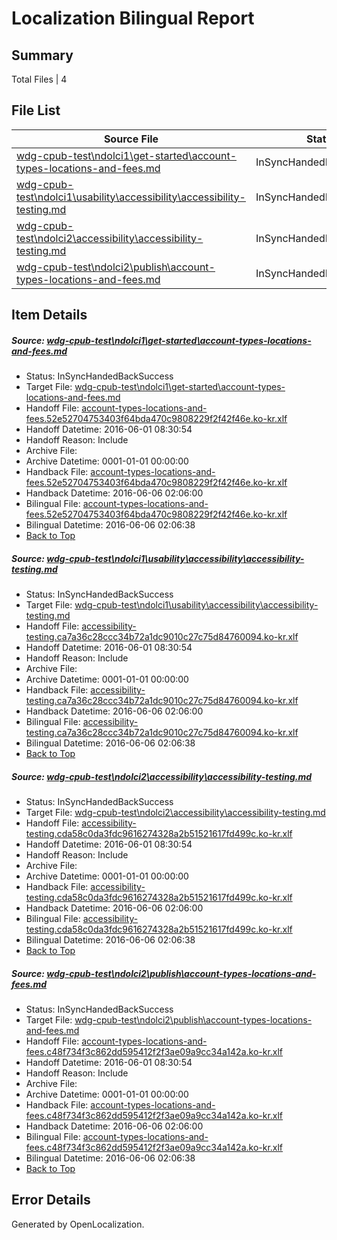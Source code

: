 # <a name='report-top'></a> Localization Bilingual Report

## Summary
 Total Files | 4

## File List
 Source File | Status | Details 
 ----------- | ------ | ------- 
 [wdg-cpub-test\ndolci1\get-started\account-types-locations-and-fees.md](https://github.com/OpenLocalizationOrg/wdg-cpub-test/blob/283f3e5bb612dfa08de58e1a9a3ca293a038044f/wdg-cpub-test/ndolci1/get-started/account-types-locations-and-fees.md) | InSyncHandedBackSuccess | [Details](#d0712383af8e62261a0adf84be3a2af8e5941e64502)
 [wdg-cpub-test\ndolci1\usability\accessibility\accessibility-testing.md](https://github.com/OpenLocalizationOrg/wdg-cpub-test/blob/283f3e5bb612dfa08de58e1a9a3ca293a038044f/wdg-cpub-test/ndolci1/usability/accessibility/accessibility-testing.md) | InSyncHandedBackSuccess | [Details](#57a6b3462bc1cbdc06486d7150b67171fd900fb4698)
 [wdg-cpub-test\ndolci2\accessibility\accessibility-testing.md](https://github.com/OpenLocalizationOrg/wdg-cpub-test/blob/5907beedcb3d2b1c6838847f2bba92e8c12a1675/wdg-cpub-test/ndolci2/accessibility/accessibility-testing.md) | InSyncHandedBackSuccess | [Details](#4f439d95b79f18d8b2ee3a6e0133171b3000224f750)
 [wdg-cpub-test\ndolci2\publish\account-types-locations-and-fees.md](https://github.com/OpenLocalizationOrg/wdg-cpub-test/blob/5907beedcb3d2b1c6838847f2bba92e8c12a1675/wdg-cpub-test/ndolci2/publish/account-types-locations-and-fees.md) | InSyncHandedBackSuccess | [Details](#b397405dae20eb34d8868ba6e6a6684d32fe90761515)

## Item Details
##### <a name='d0712383af8e62261a0adf84be3a2af8e5941e64502'></a> Source: [wdg-cpub-test\ndolci1\get-started\account-types-locations-and-fees.md](https://github.com/OpenLocalizationOrg/wdg-cpub-test/blob/283f3e5bb612dfa08de58e1a9a3ca293a038044f/wdg-cpub-test/ndolci1/get-started/account-types-locations-and-fees.md)
* Status: InSyncHandedBackSuccess
* Target File: [wdg-cpub-test\ndolci1\get-started\account-types-locations-and-fees.md](https://github.com/OpenLocalizationOrg/wdg-cpub-test.ko-kr/blob/d215069634323aa1b12adaf5c95c8a8555163e27/wdg-cpub-test/ndolci1/get-started/account-types-locations-and-fees.md)
* Handoff File: [account-types-locations-and-fees.52e52704753403f64bda470c9808229f2f42f46e.ko-kr.xlf](https://github.com/OpenLocalizationOrg/olhandoff/blob/6b3bcf4181f20e2abe07639a79fba961560e0a1a/ol-handoff/OpenLocalizationOrg/wdg-cpub-test.ko-kr/master/account-types-locations-and-fees.52e52704753403f64bda470c9808229f2f42f46e.ko-kr.xlf)
* Handoff Datetime: 2016-06-01 08:30:54
* Handoff Reason: Include
* Archive File: 
* Archive Datetime: 0001-01-01 00:00:00
* Handback File: [account-types-locations-and-fees.52e52704753403f64bda470c9808229f2f42f46e.ko-kr.xlf](https://github.com/OpenLocalizationOrg/olhandback/blob/7d33b9dabb08c2d6ab865274a23ebced96abecde/ol-handback/OpenLocalizationOrg/wdg-cpub-test.ko-kr/master/account-types-locations-and-fees.52e52704753403f64bda470c9808229f2f42f46e.ko-kr.xlf)
* Handback Datetime: 2016-06-06 02:06:00
* Bilingual File: [account-types-locations-and-fees.52e52704753403f64bda470c9808229f2f42f46e.ko-kr.xlf](https://github.com/OpenLocalizationOrg/olhandback/blob/7d33b9dabb08c2d6ab865274a23ebced96abecde/ol-handback/OpenLocalizationOrg/wdg-cpub-test.ko-kr/master/account-types-locations-and-fees.52e52704753403f64bda470c9808229f2f42f46e.ko-kr.xlf)
* Bilingual Datetime: 2016-06-06 02:06:38
* [Back to Top](#report-top)

##### <a name='57a6b3462bc1cbdc06486d7150b67171fd900fb4698'></a> Source: [wdg-cpub-test\ndolci1\usability\accessibility\accessibility-testing.md](https://github.com/OpenLocalizationOrg/wdg-cpub-test/blob/283f3e5bb612dfa08de58e1a9a3ca293a038044f/wdg-cpub-test/ndolci1/usability/accessibility/accessibility-testing.md)
* Status: InSyncHandedBackSuccess
* Target File: [wdg-cpub-test\ndolci1\usability\accessibility\accessibility-testing.md](https://github.com/OpenLocalizationOrg/wdg-cpub-test.ko-kr/blob/d215069634323aa1b12adaf5c95c8a8555163e27/wdg-cpub-test/ndolci1/usability/accessibility/accessibility-testing.md)
* Handoff File: [accessibility-testing.ca7a36c28ccc34b72a1dc9010c27c75d84760094.ko-kr.xlf](https://github.com/OpenLocalizationOrg/olhandoff/blob/6b3bcf4181f20e2abe07639a79fba961560e0a1a/ol-handoff/OpenLocalizationOrg/wdg-cpub-test.ko-kr/master/accessibility-testing.ca7a36c28ccc34b72a1dc9010c27c75d84760094.ko-kr.xlf)
* Handoff Datetime: 2016-06-01 08:30:54
* Handoff Reason: Include
* Archive File: 
* Archive Datetime: 0001-01-01 00:00:00
* Handback File: [accessibility-testing.ca7a36c28ccc34b72a1dc9010c27c75d84760094.ko-kr.xlf](https://github.com/OpenLocalizationOrg/olhandback/blob/7d33b9dabb08c2d6ab865274a23ebced96abecde/ol-handback/OpenLocalizationOrg/wdg-cpub-test.ko-kr/master/accessibility-testing.ca7a36c28ccc34b72a1dc9010c27c75d84760094.ko-kr.xlf)
* Handback Datetime: 2016-06-06 02:06:00
* Bilingual File: [accessibility-testing.ca7a36c28ccc34b72a1dc9010c27c75d84760094.ko-kr.xlf](https://github.com/OpenLocalizationOrg/olhandback/blob/7d33b9dabb08c2d6ab865274a23ebced96abecde/ol-handback/OpenLocalizationOrg/wdg-cpub-test.ko-kr/master/accessibility-testing.ca7a36c28ccc34b72a1dc9010c27c75d84760094.ko-kr.xlf)
* Bilingual Datetime: 2016-06-06 02:06:38
* [Back to Top](#report-top)

##### <a name='4f439d95b79f18d8b2ee3a6e0133171b3000224f750'></a> Source: [wdg-cpub-test\ndolci2\accessibility\accessibility-testing.md](https://github.com/OpenLocalizationOrg/wdg-cpub-test/blob/5907beedcb3d2b1c6838847f2bba92e8c12a1675/wdg-cpub-test/ndolci2/accessibility/accessibility-testing.md)
* Status: InSyncHandedBackSuccess
* Target File: [wdg-cpub-test\ndolci2\accessibility\accessibility-testing.md](https://github.com/OpenLocalizationOrg/wdg-cpub-test.ko-kr/blob/d215069634323aa1b12adaf5c95c8a8555163e27/wdg-cpub-test/ndolci2/accessibility/accessibility-testing.md)
* Handoff File: [accessibility-testing.cda58c0da3fdc9616274328a2b51521617fd499c.ko-kr.xlf](https://github.com/OpenLocalizationOrg/olhandoff/blob/6b3bcf4181f20e2abe07639a79fba961560e0a1a/ol-handoff/OpenLocalizationOrg/wdg-cpub-test.ko-kr/master/accessibility-testing.cda58c0da3fdc9616274328a2b51521617fd499c.ko-kr.xlf)
* Handoff Datetime: 2016-06-01 08:30:54
* Handoff Reason: Include
* Archive File: 
* Archive Datetime: 0001-01-01 00:00:00
* Handback File: [accessibility-testing.cda58c0da3fdc9616274328a2b51521617fd499c.ko-kr.xlf](https://github.com/OpenLocalizationOrg/olhandback/blob/7d33b9dabb08c2d6ab865274a23ebced96abecde/ol-handback/OpenLocalizationOrg/wdg-cpub-test.ko-kr/master/accessibility-testing.cda58c0da3fdc9616274328a2b51521617fd499c.ko-kr.xlf)
* Handback Datetime: 2016-06-06 02:06:00
* Bilingual File: [accessibility-testing.cda58c0da3fdc9616274328a2b51521617fd499c.ko-kr.xlf](https://github.com/OpenLocalizationOrg/olhandback/blob/7d33b9dabb08c2d6ab865274a23ebced96abecde/ol-handback/OpenLocalizationOrg/wdg-cpub-test.ko-kr/master/accessibility-testing.cda58c0da3fdc9616274328a2b51521617fd499c.ko-kr.xlf)
* Bilingual Datetime: 2016-06-06 02:06:38
* [Back to Top](#report-top)

##### <a name='b397405dae20eb34d8868ba6e6a6684d32fe90761515'></a> Source: [wdg-cpub-test\ndolci2\publish\account-types-locations-and-fees.md](https://github.com/OpenLocalizationOrg/wdg-cpub-test/blob/5907beedcb3d2b1c6838847f2bba92e8c12a1675/wdg-cpub-test/ndolci2/publish/account-types-locations-and-fees.md)
* Status: InSyncHandedBackSuccess
* Target File: [wdg-cpub-test\ndolci2\publish\account-types-locations-and-fees.md](https://github.com/OpenLocalizationOrg/wdg-cpub-test.ko-kr/blob/d215069634323aa1b12adaf5c95c8a8555163e27/wdg-cpub-test/ndolci2/publish/account-types-locations-and-fees.md)
* Handoff File: [account-types-locations-and-fees.c48f734f3c862dd595412f2f3ae09a9cc34a142a.ko-kr.xlf](https://github.com/OpenLocalizationOrg/olhandoff/blob/6b3bcf4181f20e2abe07639a79fba961560e0a1a/ol-handoff/OpenLocalizationOrg/wdg-cpub-test.ko-kr/master/account-types-locations-and-fees.c48f734f3c862dd595412f2f3ae09a9cc34a142a.ko-kr.xlf)
* Handoff Datetime: 2016-06-01 08:30:54
* Handoff Reason: Include
* Archive File: 
* Archive Datetime: 0001-01-01 00:00:00
* Handback File: [account-types-locations-and-fees.c48f734f3c862dd595412f2f3ae09a9cc34a142a.ko-kr.xlf](https://github.com/OpenLocalizationOrg/olhandback/blob/7d33b9dabb08c2d6ab865274a23ebced96abecde/ol-handback/OpenLocalizationOrg/wdg-cpub-test.ko-kr/master/account-types-locations-and-fees.c48f734f3c862dd595412f2f3ae09a9cc34a142a.ko-kr.xlf)
* Handback Datetime: 2016-06-06 02:06:00
* Bilingual File: [account-types-locations-and-fees.c48f734f3c862dd595412f2f3ae09a9cc34a142a.ko-kr.xlf](https://github.com/OpenLocalizationOrg/olhandback/blob/7d33b9dabb08c2d6ab865274a23ebced96abecde/ol-handback/OpenLocalizationOrg/wdg-cpub-test.ko-kr/master/account-types-locations-and-fees.c48f734f3c862dd595412f2f3ae09a9cc34a142a.ko-kr.xlf)
* Bilingual Datetime: 2016-06-06 02:06:38
* [Back to Top](#report-top)


## Error Details

Generated by OpenLocalization.
